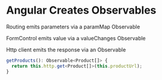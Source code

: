 # Angular Creates Observables

Routing emits parameters via a paramMap Observable

FormControl emits value via a valueChanges Observable

Http client emits the response via an Observable

```ts
getProducts(): Observable<Product[]> {
  return this.http.get<Product[]>(this.productUrl);
}
```
